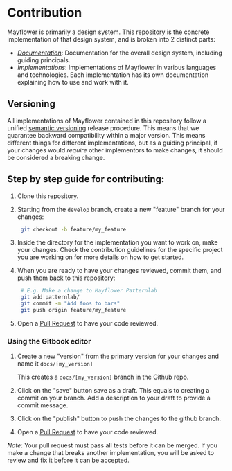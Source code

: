 # Contribution

Mayflower is primarily a design system. This repository is the concrete implementation of that design system, and is broken into 2 distinct parts:

* [_Documentation_](./): Documentation for the overall design system, including guiding principals.
* _Implementations_: Implementations of Mayflower in various languages and technologies. Each implementation has its own documentation explaining how to use and work with it.

## Versioning

All implementations of Mayflower contained in this repository follow a unified [semantic versioning](https://semver.org/) release procedure. This means that we guarantee backward compatibility within a major version. This means different things for different implementations, but as a guiding principal, if your changes would _require_ other implementors to make changes, it should be considered a breaking change.

## Step by step guide for contributing:

1. Clone this repository.
2. Starting from the `develop` branch, create a new "feature" branch for your changes:

   ```bash
    git checkout -b feature/my_feature
   ```

3. Inside the directory for the implementation you want to work on, make your changes. Check the contribution guidelines for the specific project you are working on for more details on how to get started.
4. When you are ready to have your changes reviewed, commit them, and push them back to this repository:

   ```bash
    # E.g. Make a change to Mayflower Patternlab
    git add patternlab/
    git commit -m "Add foos to bars"
    git push origin feature/my_feature
   ```

5. Open a [Pull Request](https://github.com/massgov/mayflower/tree/01affc93eee04783dc87883768acce0b092a3e79/compare/README.md) to have your code reviewed.

### Using the Gitbook editor

1. Create a new "version" from the primary version for your changes and name it `docs/[my_version]`

   This creates a `docs/[my_version]` branch in the Github repo.

2. Click on the "save" button save as a draft. This equals to creating a commit on your branch. Add a description to your draft to provide a commit message.
3. Click on the "publish" button to push the changes to the github branch.
4. Open a [Pull Request](https://github.com/massgov/mayflower/tree/01affc93eee04783dc87883768acce0b092a3e79/compare/README.md) to have your code reviewed.

_Note_: Your pull request must pass all tests before it can be merged. If you make a change that breaks another implementation, you will be asked to review and fix it before it can be accepted.

